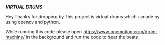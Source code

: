 ***VIRTUAL DRUMS***

Hey.Thanks for dropping by.This project is virtual drums which ismade by using opencv and python.

While running this code please open https://www.onemotion.com/drum-machine/ in the background and run the code to hear the beats.
